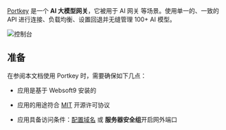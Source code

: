 [Portkey](https://portkey.ai/) 是一个 **AI 大模型网关**，它被用于 AI 网关  等场景。使用单一的、一致的 API 进行连接、负载均衡、设置回退并无缝管理 100+ AI 模型。


![控制台](https://libs.websoft9.com/Websoft9/DocsPicture/zh/portkey/portkey-dashboard-websoft9.png)


## 准备

在参阅本文档使用 Portkey 时，需要确保如下几点：

- 应用是基于 Websoft9 安装的

- 应用的用途符合 [MIT](https://opensource.org/licenses/MIT) 开源许可协议

- 应用具备访问条件：[配置域名](./domain-set) 或 **服务器安全组**开启网外端口